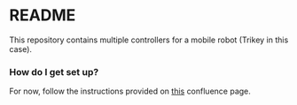 # README #

This repository contains multiple controllers for a mobile robot (Trikey in this case).

### How do I get set up? ###

For now, follow the instructions provided on 
[this](https://carlosgonzalez-hcrl.atlassian.net/wiki/spaces/TRIKEY/pages/33007/Running+Trikey+Simulation) 
confluence page.


